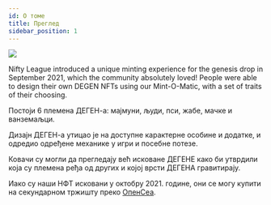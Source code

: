 ```yaml
---
id: О томе
title: Преглед
sidebar_position: 1
---
```


![](/img/mintomatic.gif)

Nifty League introduced a unique minting experience for the genesis drop in September 2021, which the community absolutely loved! People were able to design their own DEGEN NFTs using our Mint-O-Matic, with a set of traits of their choosing.

Постоји 6 племена ДЕГЕН-а: мајмуни, људи, пси, жабе, мачке и ванземаљци.

Дизајн ДЕГЕН-а утицао је на доступне карактерне особине и додатке, и одредио одређене механике у игри и посебне потезе.

Ковачи су могли да прегледају већ исковане ДЕГЕНЕ како би утврдили која су племена ређа од других и којој врсти ДЕГЕНА гравитирају.

Иако су наши НФТ исковани у октобру 2021. године, они се могу купити на секундарном тржишту преко [ОпенСеа](https://opensea.io/collection/niftydegen).
